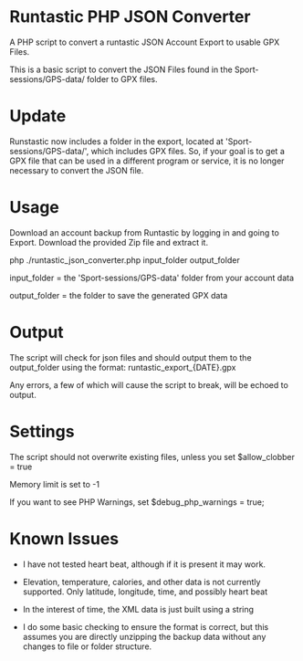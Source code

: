 # Runtastic PHP JSON Converter

A PHP script to convert a runtastic JSON Account Export to usable GPX Files.

This is a basic script to convert the JSON Files found in the Sport-sessions/GPS-data/ folder to GPX files. 

# Update

Runstastic now includes a folder in the export, located at 'Sport-sessions/GPS-data/', which includes GPX files. So, if your goal is to get a GPX file that can be used in a different program or service, it is no longer necessary to convert the JSON file.

# Usage

Download an account backup from Runtastic by logging in and going to Export. Download the provided Zip file and extract it. 

php ./runtastic_json_converter.php input_folder output_folder

input_folder = the 'Sport-sessions/GPS-data' folder from your account data

output_folder = the folder to save the generated GPX data

# Output

The script will check for json files and should output them to the output_folder using the format: runtastic_export_{DATE}.gpx

Any errors, a few of which will cause the script to break, will be echoed to output.

# Settings

The script should not overwrite existing files, unless you set $allow_clobber = true

Memory limit is set to -1

If you want to see PHP Warnings, set $debug_php_warnings = true;

# Known Issues

- I have not tested heart beat, although if it is present it may work.

- Elevation, temperature, calories, and other data is not currently supported. Only latitude, longitude, time, and possibly heart beat

- In the interest of time, the XML data is just built using a string

-  I do some basic checking to ensure the format is correct, but this assumes you are directly unzipping the backup data without any changes to file or folder structure. 


